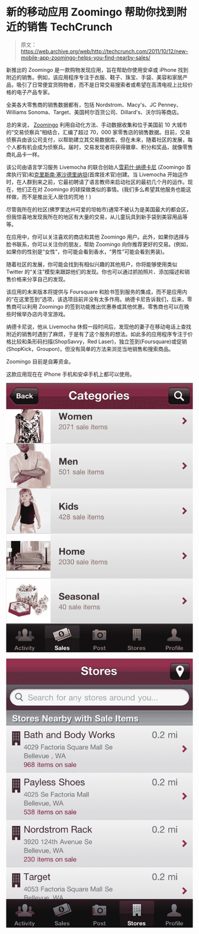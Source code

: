 # 新的移动应用 Zoomingo 帮助你找到附近的销售 TechCrunch

> 原文：<https://web.archive.org/web/http://techcrunch.com/2011/10/12/new-mobile-app-zoomingo-helps-you-find-nearby-sales/>

新推出的 Zoomingo 是一款购物发现应用，旨在帮助你使用安卓或 iPhone 找到附近的销售。例如，该应用程序专注于衣服、鞋子、珠宝、手袋、美容和家居产品，吸引了日常便宜货购物者，而不是日常交易搜索者或希望在高清电视上比较价格的电子产品专家。

全美各大零售商的销售数据都有，包括 Nordstrom、Macy's、JC Penney、Williams Sonoma、Target、美国柯尔百货公司、Dillard's、沃尔玛等商店。

总的来说， [Zoomingo](https://web.archive.org/web/20230203110046/http://www.zoomingo.com/) 利用自动化方法、手动数据收集和位于美国前 10 大城市的“交易侦察兵”相结合，汇编了超过 70，000 家零售店的销售数据。目前，交易侦察兵由该公司支付，以帮助建立其交易数据库，但在未来，随着社区的发展，每个人都有机会成为侦察兵。届时，交易发现者将获得徽章、积分和奖品，就像零售商礼品卡一样。

该公司由语言学习服务 Livemocha 的联合创始人[雪莉什·纳德卡尼](https://web.archive.org/web/20230203110046/http://www.crunchbase.com/person/shirish-nadkarni) (Zoomingo 首席执行官)和[克里斯南·塞沙德里纳坦](https://web.archive.org/web/20230203110046/http://www.crunchbase.com/person/krishnan-seshadrinathan)(首席技术官)创建。当 Livemocha 开始运作时，在人群到来之前，它最初聘请了语言教师来启动社区的最初几个月的运作。现在，他们正在对 Zoomingo 的球探做类似的事情。(我们多么希望其他服务也能这样做，而不是推出无人居住的荒地！)

尽管我所在的社区(佛罗里达州可爱的坦帕市)通常不被认为是美国最大的都会区，但我惊喜地发现我所在的地区有大量的交易，从儿童玩具到新手袋到美容用品等等。

在应用中，你可以关注喜欢的商店和其他 Zoomingo 用户。此外，如果你选择与脸书联系，你可以关注你的朋友，帮助 Zoomingo 向你推荐更好的交易。(例如，如果你的性别是“女性”，你可能会看到香水，“男性”可能会看到男装)。

随着社区的发展，你可能会找到有相似兴趣的其他用户，你将能够使用类似 Twitter 的“关注”模型来跟踪他们的发现。你也可以通过抓拍照片、添加描述和销售价格来分享自己的发现。

该应用的未来版本将提供与 Foursquare 和脸书签到服务的集成，而不是应用内的“在这里签到”选项，该选项目前并没有太多作用。纳德卡尼告诉我们，后来，零售商可以利用 Zoomingo 的签到功能推出优惠券或其他优惠。零售商也可以在晚些时候举办店内寻宝游戏。

纳德卡尼说，他从 Livemocha 休假一段时间后，发现他的妻子在移动电话上查找附近的销售时遇到了麻烦，于是有了这个服务的想法。如此多的应用程序专注于价格比较和条形码扫描(ShopSavvy，Red Laser)，独立签到(Foursquare)或促销(ShopKick，Groupon)，但没有简单的方法来浏览当地销售和搜索商品。

Zoomingo 目前是自筹资金。

这款应用现在在 iPhone 手机和安卓手机上都可以使用。

[![](img/81597f01b406e4b69b2a36752fa67c64.png "zoomingo-smartphone-category")](https://web.archive.org/web/20230203110046/https://techcrunch.com/wp-content/uploads/2011/10/zoomingo-smartphone-category1.png)

[![](img/90dd8989749e9bbb1d70037ae85906da.png "smartphone-store-list")](https://web.archive.org/web/20230203110046/https://techcrunch.com/wp-content/uploads/2011/10/smartphone-store-list.png)